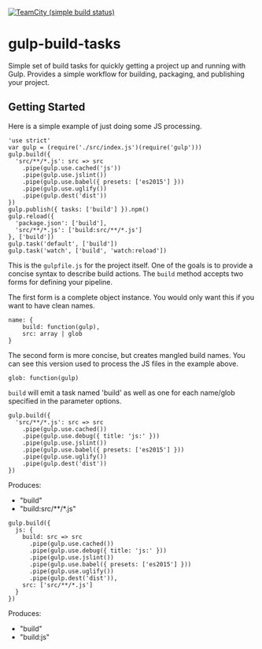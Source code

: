 [![TeamCity (simple build status)]({{{plugins.badge.src}}})]({{{plugins.badge.link}}})

# gulp-build-tasks
Simple set of build tasks for quickly getting a project up and running with Gulp.
Provides a simple workflow for building, packaging, and publishing your project.

## Getting Started
Here is a simple example of just doing some JS processing.

```
'use strict'
var gulp = (require('./src/index.js')(require('gulp')))
gulp.build({
  'src/**/*.js': src => src
    .pipe(gulp.use.cached('js'))
    .pipe(gulp.use.jslint())
    .pipe(gulp.use.babel({ presets: ['es2015'] }))
    .pipe(gulp.use.uglify())
    .pipe(gulp.dest('dist'))
})
gulp.publish({ tasks: ['build'] }).npm()
gulp.reload({
  'package.json': ['build'],
  'src/**/*.js': ['build:src/**/*.js']
}, ['build'])
gulp.task('default', ['build'])
gulp.task('watch', ['build', 'watch:reload'])
```

This is the `gulpfile.js` for the project itself. One of the goals is to provide a concise
syntax to describe build actions. The `build` method accepts two forms for defining your
pipeline.

The first form is a complete object instance. You would only want this if you want to have
clean names.
```
name: {
    build: function(gulp),
    src: array | glob
}
```

The second form is more concise, but creates mangled build names. You can see this version
used to process the JS files in the example above.
```
glob: function(gulp)
```

`build` will emit a task named 'build' as well as one for each name/glob specified in the
parameter options.

```
gulp.build({
  'src/**/*.js': src => src
    .pipe(gulp.use.cached())
    .pipe(gulp.use.debug({ title: 'js:' }))
    .pipe(gulp.use.jslint())
    .pipe(gulp.use.babel({ presets: ['es2015'] }))
    .pipe(gulp.use.uglify())
    .pipe(gulp.dest('dist'))
})
```
Produces:
- "build"
- "build:src/\*\*/\*.js"

```
gulp.build({
  js: {
    build: src => src
      .pipe(gulp.use.cached())
      .pipe(gulp.use.debug({ title: 'js:' }))
      .pipe(gulp.use.jslint())
      .pipe(gulp.use.babel({ presets: ['es2015'] }))
      .pipe(gulp.use.uglify())
      .pipe(gulp.dest('dist')),
    src: ['src/**/*.js']
  }
})
```
Produces:
- "build"
- "build:js"
